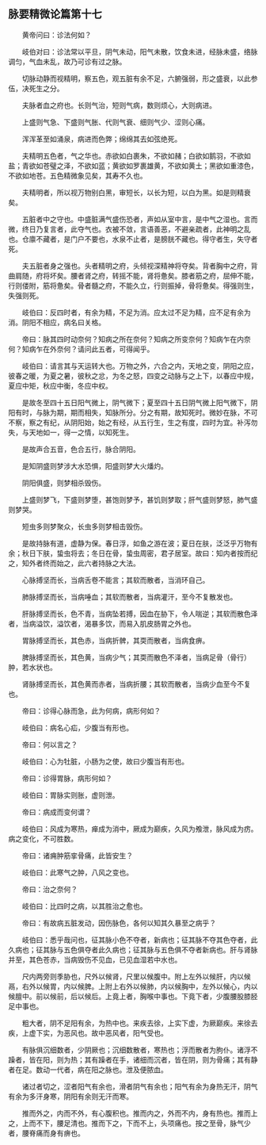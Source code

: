 ## 脉要精微论篇第十七


&emsp;&emsp;黄帝问曰：诊法何如？

&emsp;&emsp;岐伯对曰：诊法常以平旦，阴气未动，阳气未散，饮食未进，经脉未盛，络脉调匀，气血未乱，故乃可诊有过之脉。

&emsp;&emsp;切脉动静而视精明，察五色，观五脏有余不足，六腑强弱，形之盛衰，以此参伍，决死生之分。

&emsp;&emsp;夫脉者血之府也。长则气治，短则气病，数则烦心，大则病进。

&emsp;&emsp;上盛则气急、下盛则气胀、代则气衰、细则气少、涩则心痛。

&emsp;&emsp;浑浑革至如涌泉，病进而色弊；绵绵其去如弦绝死。

&emsp;&emsp;夫精明五色者，气之华也。赤欲如白裹朱，不欲如赭；白欲如鹅羽，不欲如盐；青欲如苍璧之泽，不欲如蓝；黄欲如罗裹雄黄，不欲如黄土；黑欲如重漆色，不欲如地苍。五色精微象见矣，其寿不久也。

&emsp;&emsp;夫精明者，所以视万物别白黑，审短长，以长为短，以白为黑。如是则精衰矣。

&emsp;&emsp;五脏者中之守也。中盛脏满气盛伤恐者，声如从室中言，是中气之湿也。言而微，终日乃复言者，此夺气也。衣被不敛，言语善恶，不避亲疏者，此神明之乱也。仓廪不藏者，是门户不要也，水泉不止者，是膀胱不藏也。得守者生，失守者死。

&emsp;&emsp;夫五脏者身之强也。头者精明之府，头倾视深精神将夺矣。背者胸中之府，背曲肩随，府将坏矣。腰者肾之府，转摇不能，肾将惫矣。膝者筋之府，屈伸不能，行则偻附，筋将惫矣。骨者髓之府，不能久立，行则振掉，骨将惫矣。得强则生，失强则死。

&emsp;&emsp;岐伯曰：反四时者，有余为精，不足为消。应太过不足为精，应不足有余为消。阴阳不相应，病名曰关格。

&emsp;&emsp;帝曰：脉其四时动奈何？知病之所在奈何？知病之所变奈何？知病乍在内奈何？知病乍在外奈何？请问此五者，可得闻乎。

&emsp;&emsp;岐伯曰：请言其与天运转大也。万物之外，六合之内，天地之变，阴阳之应，彼春之暖，为夏之暑，彼秋之忿，为冬之怒，四变之动脉与之上下，以春应中规，夏应中矩，秋应中衡，冬应中权。

&emsp;&emsp;是故冬至四十五日阳气微上，阴气微下；夏至四十五日阴气微上阳气微下，阴阳有时，与脉为期，期而相失，知脉所分。分之有期，故知死时。微妙在脉，不可不察，察之有纪，从阴阳始，始之有经，从五行生，生之有度，四时为宜。补泻勿失，与天地如一，得一之情，以知死生。

&emsp;&emsp;是故声合五音，色合五行，脉合阴阳。

&emsp;&emsp;是知阴盛则梦涉大水恐惧，阳盛则梦大火燔灼。

&emsp;&emsp;阴阳俱盛，则梦相杀毁伤。

&emsp;&emsp;上盛则梦飞，下盛则梦堕，甚饱则梦予，甚饥则梦取；肝气盛则梦怒，肺气盛则梦哭。

&emsp;&emsp;短虫多则梦聚众，长虫多则梦相击毁伤。

&emsp;&emsp;是故持脉有道，虚静为保。春日浮，如鱼之游在波；夏日在肤，泛泛乎万物有余；秋日下肤，蛰虫将去；冬日在骨，蛰虫周密，君子居室。故曰：知内者按而纪之，知外者终而始之，此六者持脉之大法。

&emsp;&emsp;心脉搏坚而长，当病舌卷不能言；其软而散者，当消环自己。

&emsp;&emsp;肺脉搏坚而长，当病唾血；其软而散者，当病灌汗，至今不复散发也。

&emsp;&emsp;肝脉搏坚而长，色不青，当病坠若搏，因血在胁下，令人喘逆；其软而散色泽者，当病溢饮，溢饮者，渴暴多饮，而易入肌皮肠胃之外也。

&emsp;&emsp;胃脉搏坚而长，其色赤，当病折髀，其耎而散者，当病食痹。

&emsp;&emsp;脾脉搏坚而长，其色黄，当病少气；其耎而散色不泽者，当病足骨（骨行）肿，若水状也。

&emsp;&emsp;肾脉搏坚而长，其色黄而赤者，当病折腰；其软而散者，当病少血至今不复也。

&emsp;&emsp;帝曰：诊得心脉而急，此为何病，病形何如？

&emsp;&emsp;岐伯曰：病名心疝，少腹当有形也。

&emsp;&emsp;帝曰：何以言之？

&emsp;&emsp;岐伯曰：心为牡脏，小肠为之使，故曰少腹当有形也。

&emsp;&emsp;帝曰：诊得胃脉，病形何如？

&emsp;&emsp;岐伯曰：胃脉实则胀，虚则泄。

&emsp;&emsp;帝曰：病成而变何谓？

&emsp;&emsp;岐伯曰：风成为寒热，瘅成为消中，厥成为巅疾，久风为飧泄，脉风成为疠。病之变化，不可胜数。

&emsp;&emsp;帝曰：诸痈肿筋挛骨痛，此皆安生？

&emsp;&emsp;岐伯曰：此寒气之肿，八风之变也。

&emsp;&emsp;帝曰：治之奈何？

&emsp;&emsp;岐伯曰：比四时之病，以其胜治之愈也。

&emsp;&emsp;帝曰：有故病五脏发动，因伤脉色，各何以知其久暴至之病乎？

&emsp;&emsp;岐伯曰：悉乎哉问也，征其脉小色不夺者，新病也；征其脉不夺其色夺者，此久病也；征其脉与五色俱夺者此久病也；征其脉与五色俱不夺者新病也。肝与肾脉并至，其色苍赤，当病毁伤不见血，已见血湿若中水也。

&emsp;&emsp;尺内两旁则季胁也，尺外以候肾，尺里以候腹中。附上左外以候肝，内以候鬲，右外以候胃，内以候脾。上附上右外以候肺，内以候胸中，左外以候心，内以候膻中。前以候前，后以候后。上竟上者，胸喉中事也。下竟下者，少腹腰股膝胫足中事也。

&emsp;&emsp;粗大者，阴不足阳有余，为热中也。来疾去徐，上实下虚，为厥巅疾。来徐去疾，上虚下实，为恶风也。故中恶风者，阳气受也。

&emsp;&emsp;有脉俱沉细数者，少阴厥也；沉细数散者，寒热也；浮而散者为朐仆。诸浮不躁者，皆在阳，则为热；其有躁者在手，诸细而沉者，皆在阴，则为骨痛；其有静者在足。数动一代者，病在阳之脉也。泄及便脓血。

&emsp;&emsp;诸过者切之，涩者阳气有余也，滑者阴气有余也；阳气有余为身热无汗，阴气有余为多汗身寒，阴阳有余则无汗而寒。

&emsp;&emsp;推而外之，内而不外，有心腹积也。推而内之，外而不内，身有热也。推而上之，上而不下，腰足清也。推而下之，下而不上，头项痛也。按之至骨，脉气少者，腰脊痛而身有痹也。


